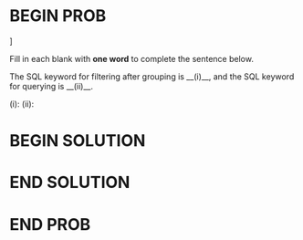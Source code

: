 # BEGIN PROB

\]

Fill in each blank with **one word** to complete the sentence below.

The SQL keyword for filtering after grouping is \_\_(i)\_\_, and the SQL
keyword for querying is \_\_(ii)\_\_.

(i): (ii):

# BEGIN SOLUTION

# END SOLUTION

# END PROB